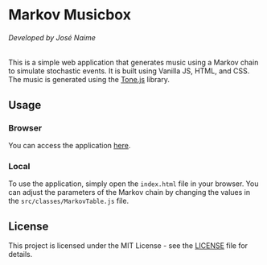 # Markov Musicbox
###### *Developed by José Naime*
This is a simple web application that generates music using a Markov chain to simulate stochastic events. It is built using 
Vanilla JS, HTML, and CSS. The music is generated using the [Tone.js](https://tonejs.github.io/) library.

## Usage
### Browser
You can access the application [here](https://josenaime-markov-musicbox.netlify.app/).

### Local
To use the application, simply open the `index.html` file in your browser. You can adjust the 
parameters of the Markov chain by changing the values in the `src/classes/MarkovTable.js` file.

## License
This project is licensed under the MIT License - see the [LICENSE](LICENSE) file for details.